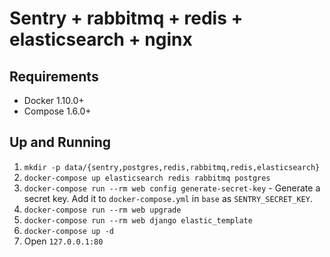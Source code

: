 # Sentry + rabbitmq + redis + elasticsearch + nginx

## Requirements

 * Docker 1.10.0+
 * Compose 1.6.0+

## Up and Running

1. `mkdir -p data/{sentry,postgres,redis,rabbitmq,redis,elasticsearch}`
2. `docker-compose up elasticsearch redis rabbitmq postgres`
3. `docker-compose run --rm web config generate-secret-key` - Generate a secret key.
    Add it to `docker-compose.yml` in `base` as `SENTRY_SECRET_KEY`.
4. `docker-compose run --rm web upgrade`
5. `docker-compose run --rm web django elastic_template`
6. `docker-compose up -d`
7. Open `127.0.0.1:80`

